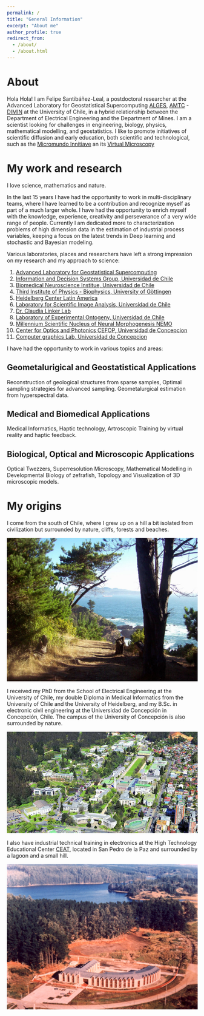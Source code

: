 ```yaml
---
permalink: /
title: "General Information"
excerpt: "About me"
author_profile: true
redirect_from: 
  - /about/
  - /about.html
---
```


About
======

Hola Hola! I am Felipe Santibáñez-Leal, a postdoctoral researcher at the Advanced Laboratory for Geostatistical Supercomputing [ALGES](http://www.alges.cl/), [AMTC](http://www.amtc.cl/?lang=en) - [DIMIN](http://www.minas.uchile.cl/) at the University of Chile, in a hybrid relationship between the Department of Electrical Engineering and the Department of Mines. I am a scientist looking for challenges in engineering, biology, physics, mathematical modelling, and geostatistics. I like to promote initiatives of scientific diffusion and early education, both scientific and technological, such as the [Micromundo Innitiave](https://micromundo.team/) an its [Virtual Microscopy](https://micromundo.app/)
 
My work and research
======

I love science, mathematics and nature. 

In the last 15 years I have had the opportunity to work in multi-disciplinary teams, where I have learned to be a contribution and recognize myself as part of a much larger whole. I have had the opportunity to enrich myself with the knowledge, experience, creativity and perseverance of a very wide range of people. Currently I am dedicated more to characterization problems of high dimension data in the estimation of industrial process variables, keeping a focus on the latest trends in Deep learning and stochastic and Bayesian modeling.

Various laboratories, places and researchers have left a strong impression on my research and my approach to science:

1. [Advanced Laboratory for Geostatistical Supercomputing](http://ingenieria.uchile.cl/investigacion/presentacion/laboratorios/departamento-de-ingenieria-de-minas/91113/laboratorio-de-geoestadistica-y-supercomputo-alges)
1. [Information and Decision Systems Group, Universidad de Chile](http://ingenieria.uchile.cl/investigacion/presentacion/laboratorios/departamento-de-ingenieria-electrica/90774/laboratorio-de-informacion-y-decision)
1. [Biomedical Neuroscience Institue, Universidad de Chile](https://www.bni.cl/)
1. [Third Institute of Physics - Biophysics, University of Göttingen](https://www.uni-goettingen.de/en/499370.html)
1. [Heidelberg Center Latin America](http://www.heidelberg-center.uni-hd.de/english/index.html)
1. [Laboratory for Scientific Image Analysis, Universidad de Chile](http://www.scian.cl/portal/globals.php?COD_SECCION=2988)
1. [Dr. Claudia Linker Lab](https://kclpure.kcl.ac.uk/portal/claudia.linker.html)
1. [Laboratory of Experimental Ontogeny, Universidad de Chile](http://www.ontogenesis.cl/research_scientificnet_chile.html)
1. [Millennium Scientific Nucleus of Neural Morphogenesis NEMO](https://www.uchile.cl/portafolio-academico/impresion.jsf?username=mconcha)
1. [Center for Optics and Photonics CEFOP, Universidad de Concepcion](http://cefop.udec.cl/)
1. [Computer graphics Lab, Universidad de Concepcion](https://www.programacion11.com/)

I have had the opportunity to work in various topics and areas:

Geometalurigical and Geostatistical Applications
------
Reconstruction of geological structures from sparse samples, Optimal sampling strategies for advanced sampling. Geometalurgical estimation from hyperspectral data. 

Medical and Biomedical Applications
------
Medical Informatics, Haptic technology, Artroscopic Training by virtual reality and haptic feedback. 

Biological, Optical and Microscopic Applications
------
Optical Twezzers, Superresolution Microscopy, Mathematical Modelling in Developmental Biology of zefrafish, Topology and Visualization of 3D microscopic models.

My origins
======
I come from the south of Chile, where I grew up on a hill a bit isolated from civilization but surrounded by nature, cliffs, forests and beaches.

![wolverine](/images/places/wolverine/15.jpg)

I received my PhD from the School of Electrical Engineering at the University of Chile, my double Diploma in Medical Informatics from the University of Chile and the University of Heidelberg, and my B.Sc. in electronic civil engineering at the Universidad de Concepción in Concepción, Chile. The campus of the University of Concepción is also surrounded by nature.

![UDEC](/images/places/udec/udec3.jpg)

I also have industrial technical training in electronics at the High Technology Educational Center [CEAT](https://www.ceat.cl/inicio/), located in San Pedro de la Paz and surrounded by a lagoon and a small hill.

![CEAT](/images/places/ceat/ceat1.jpg)



